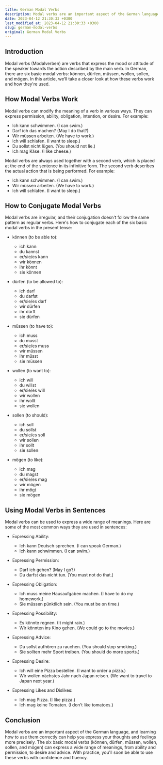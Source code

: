 ```yaml
---
title: German Modal Verbs
description: Modal verbs are an important aspect of the German language. Here's an overview of how they work and how they're used.
date: 2023-04-12 21:30:33 +0300
last_modified_at: 2023-04-12 21:30:33 +0300
slug: german-modal-verbs
original: German Modal Verbs
---
```

## Introduction

Modal verbs (Modalverben) are verbs that express the mood or attitude of the speaker towards the action described by the main verb. In German, there are six basic modal verbs: können, dürfen, müssen, wollen, sollen, and mögen. In this article, we'll take a closer look at how these verbs work and how they're used.

## How Modal Verbs Work

Modal verbs can modify the meaning of a verb in various ways. They can express permission, ability, obligation, intention, or desire. For example:

- Ich kann schwimmen. (I can swim.)
- Darf ich das machen? (May I do that?)
- Wir müssen arbeiten. (We have to work.)
- Ich will schlafen. (I want to sleep.)
- Du sollst nicht lügen. (You should not lie.)
- Ich mag Käse. (I like cheese.)

Modal verbs are always used together with a second verb, which is placed at the end of the sentence in its infinitive form. The second verb describes the actual action that is being performed. For example:

- Ich kann schwimmen. (I can swim.)
- Wir müssen arbeiten. (We have to work.)
- Ich will schlafen. (I want to sleep.)

## How to Conjugate Modal Verbs

Modal verbs are irregular, and their conjugation doesn't follow the same pattern as regular verbs. Here's how to conjugate each of the six basic modal verbs in the present tense:

- können (to be able to):
  - ich kann
  - du kannst
  - er/sie/es kann
  - wir können
  - ihr könnt
  - sie können

- dürfen (to be allowed to):
  - ich darf
  - du darfst
  - er/sie/es darf
  - wir dürfen
  - ihr dürft
  - sie dürfen

- müssen (to have to):
  - ich muss
  - du musst
  - er/sie/es muss
  - wir müssen
  - ihr müsst
  - sie müssen

- wollen (to want to):
  - ich will
  - du willst
  - er/sie/es will
  - wir wollen
  - ihr wollt
  - sie wollen

- sollen (to should):
  - ich soll
  - du sollst
  - er/sie/es soll
  - wir sollen
  - ihr sollt
  - sie sollen

- mögen (to like):
  - ich mag
  - du magst
  - er/sie/es mag
  - wir mögen
  - ihr mögt
  - sie mögen

## Using Modal Verbs in Sentences

Modal verbs can be used to express a wide range of meanings. Here are some of the most common ways they are used in sentences:

- Expressing Ability:
  - Ich kann Deutsch sprechen. (I can speak German.)
  - Ich kann schwimmen. (I can swim.)

- Expressing Permission:
  - Darf ich gehen? (May I go?)
  - Du darfst das nicht tun. (You must not do that.)

- Expressing Obligation:
  - Ich muss meine Hausaufgaben machen. (I have to do my homework.)
  - Sie müssen pünktlich sein. (You must be on time.)

- Expressing Possibility:
  - Es könnte regnen. (It might rain.)
  - Wir könnten ins Kino gehen. (We could go to the movies.)

- Expressing Advice:
  - Du sollst aufhören zu rauchen. (You should stop smoking.)
  - Sie sollten mehr Sport treiben. (You should do more sports.)

- Expressing Desire:
  - Ich will eine Pizza bestellen. (I want to order a pizza.)
  - Wir wollen nächstes Jahr nach Japan reisen. (We want to travel to Japan next year.)

- Expressing Likes and Dislikes:
  - Ich mag Pizza. (I like pizza.)
  - Ich mag keine Tomaten. (I don't like tomatoes.)

## Conclusion

Modal verbs are an important aspect of the German language, and learning how to use them correctly can help you express your thoughts and feelings more precisely. The six basic modal verbs (können, dürfen, müssen, wollen, sollen, and mögen) can express a wide range of meanings, from ability and permission, to desire and advice. With practice, you'll soon be able to use these verbs with confidence and fluency.
